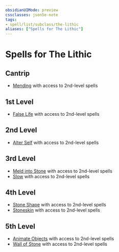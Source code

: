 ```yaml
---
obsidianUIMode: preview
cssclasses: json5e-note
tags:
- spell/list/subclass/the-lithic
aliases: ["Spells for The Lithic"]
---
```

# Spells for The Lithic

## Cantrip

- [Mending](mending "PHB") with access to 2nd-level spells

## 1st Level

- [False Life](false-life "PHB") with access to 2nd-level spells

## 2nd Level

- [Alter Self](alter-self "PHB") with access to 2nd-level spells

## 3rd Level

- [Meld into Stone](meld-into-stone "PHB") with access to 2nd-level spells
- [Slow](slow "PHB") with access to 2nd-level spells

## 4th Level

- [Stone Shape](stone-shape "PHB") with access to 2nd-level spells
- [Stoneskin](stoneskin "PHB") with access to 2nd-level spells

## 5th Level

- [Animate Objects](animate-objects "PHB") with access to 2nd-level spells
- [Wall of Stone](wall-of-stone "PHB") with access to 2nd-level spells